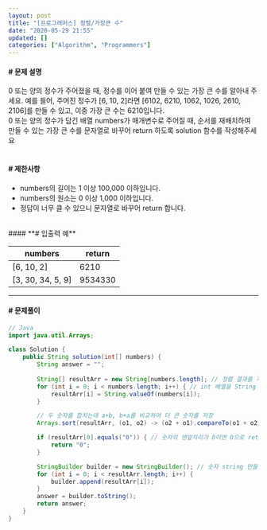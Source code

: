 ```yaml
---
layout: post
title: "[프로그래머스] 정렬/가장큰 수"
date: "2020-05-29 21:55"
updated: []
categories: ["Algorithm", "Programmers"]
---
```


#### **# 문제 설명**<br>
0 또는 양의 정수가 주어졌을 때, 정수를 이어 붙여 만들 수 있는 가장 큰 수를 알아내 주세요.
예를 들어, 주어진 정수가 [6, 10, 2]라면 [6102, 6210, 1062, 1026, 2610, 2106]를 만들 수 있고, 이중 가장 큰 수는 6210입니다.<br>
0 또는 양의 정수가 담긴 배열 numbers가 매개변수로 주어질 때, 순서를 재배치하여 만들 수 있는 가장 큰 수를 문자열로 바꾸어 return 하도록 solution 함수를 작성해주세요<br>
<br>
#### **# 제한사항**<br>
- numbers의 길이는 1 이상 100,000 이하입니다.
- numbers의 원소는 0 이상 1,000 이하입니다.
- 정답이 너무 클 수 있으니 문자열로 바꾸어 return 합니다.

<br>
#### **# 입출력 예**

| numbers | return |
| --- | --- |
| \[6, 10, 2\] | 6210 |
| \[3, 30, 34, 5, 9\] | 9534330 |

---

#### **# 문제풀이**
```java
// Java
import java.util.Arrays;

class Solution {
    public String solution(int[] numbers) {
        String answer = "";
        
        String[] resultArr = new String[numbers.length]; // 정렬 결과를 저장할 배열
        for (int i = 0; i < numbers.length; i++) { // int 배열을 String 배열로 변환
            resultArr[i] = String.valueOf(numbers[i]);
        }

        // 두 숫자를 합치는데 a+b, b+a를 비교하여 더 큰 숫자를 저장
        Arrays.sort(resultArr, (o1, o2) -> (o2 + o1).compareTo(o1 + o2));

        if (resultArr[0].equals("0")) { // 숫자의 맨앞자리가 0이면 0으로 return
            return "0";
        }

        StringBuilder builder = new StringBuilder(); // 숫자 string 만들기
        for (int i = 0; i < resultArr.length; i++) {
            builder.append(resultArr[i]);
        }
        answer = builder.toString();
        return answer;
    }
}
```